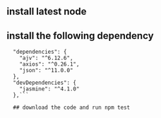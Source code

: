 ## install latest node
## install the following dependency
```{
  "dependencies": {
    "ajv": "^6.12.6",
    "axios": "^0.26.1",
    "json": "^11.0.0"
  },
  "devDependencies": {
    "jasmine": "^4.1.0"
  },```

  ## download the code and run npm test